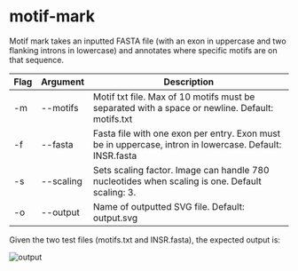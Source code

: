 # motif-mark

Motif mark takes an inputted FASTA file (with an exon in uppercase and two flanking introns in lowercase) and annotates where specific motifs are on that sequence. 

| Flag | Argument  | Description                                                  |
| ---- | --------- | ------------------------------------------------------------ |
| -m   | --motifs  | Motif txt file. Max of 10 motifs must be separated with a space or newline. Default: motifs.txt |
| -f   | --fasta   | Fasta file with one exon per entry. Exon must be in uppercase, intron in lowercase. Default: INSR.fasta |
| -s   | --scaling | Sets scaling factor. Image can handle 780 nucleotides when scaling is one. Default scaling: 3. |
| -o   | --output  | Name of outputted SVG file. Default: output.svg              |

Given the two test files (motifs.txt and INSR.fasta), the expected output is: 

![output](/Users/david/Desktop/2018_Fall_Term/Bi625/Lectures/Splicing_Assignment/motif-mark/output.svg)



